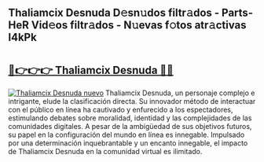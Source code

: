 ## Thaliamcix Desnuda D𝚎sn𝚞dos filtr𝚊dos - Parts-HeR Vid𝚎os filtr𝚊dos - N𝚞evas f𝚘tos atr𝚊ctivas l4kPk

# <h2><a href="http://mb367z.tromn.icu/?c=Thaliamcix+Desnuda">🔗👉👉👉 Thaliamcix Desnuda 🔗🔗</a></h2>

[![Thaliamcix Desnuda nuevo](https://i.imgur.com/pEAQMta.gif)](http://mb367z.tromn.icu/?c=Thaliamcix+Desnuda)
Thaliamcix Desnuda, un personaje complejo e intrigante, elude la clasificación directa. Su innovador método de interactuar con el público en línea ha cautivado y enfurecido a los espectadores, estimulando debates sobre moralidad, identidad y las complejidades de las comunidades digitales. A pesar de la ambigüedad de sus objetivos futuros, su papel en la configuración del mundo en línea es innegable. Impulsado por una determinación inquebrantable y un encanto innegable, el impacto de Thaliamcix Desnuda en la comunidad virtual es ilimitado.
